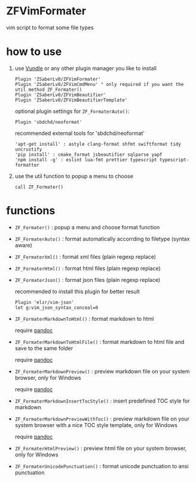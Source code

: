 # ZFVimFormater

vim script to format some file types


# how to use

1. use [Vundle](https://github.com/VundleVim/Vundle.vim) or any other plugin manager you like to install

    ```
    Plugin 'ZSaberLv0/ZFVimFormater'
    Plugin 'ZSaberLv0/ZFVimCmdMenu' " only required if you want the util method ZF_Formater()
    Plugin 'ZSaberLv0/ZFVimBeautifier'
    Plugin 'ZSaberLv0/ZFVimBeautifierTemplate'
    ```

    optional plugin settings for `ZF_FormaterAuto()`:

    ```
    Plugin 'sbdchd/neoformat'
    ```

    recommended external tools for 'sbdchd/neoformat'

    ```
    'apt-get install' : astyle clang-format shfmt swiftformat tidy uncrustify
    'pip install' : cmake_format jsbeautifier sqlparse yapf
    'npm install -g' : eslint lua-fmt prettier typescript typescript-formatter
    ```

1. use the util function to popup a menu to choose

    ```
    call ZF_Formater()
    ```


# functions

* `ZF_Formater()` : popup a menu and choose format function
* `ZF_FormaterAuto()` : format automatically accorrding to filetype (syntax aware)
* `ZF_FormaterXml()` : format xml files (plain regexp replace)
* `ZF_FormaterHtml()` : format html files (plain regexp replace)
* `ZF_FormaterJson()` : format json files (plain regexp replace)

    recommended to install this plugin for better result

    ```
    Plugin 'elzr/vim-json'
    let g:vim_json_syntax_conceal=0
    ```

* `ZF_FormaterMarkdownToHtml()` : format markdown to html

    require [pandoc](http://pandoc.org/)

* `ZF_FormaterMarkdownToHtmlFile()` : format markdown to html file and save to the same folder

    require [pandoc](http://pandoc.org/)

* `ZF_FormaterMarkdownPreview()` : preview markdown file on your system browser, only for Windows

    require [pandoc](http://pandoc.org/)

* `ZF_FormaterMarkdownInsertTocStyle()` : insert predefined TOC style for markdown
* `ZF_FormaterMarkdownPreviewWithToc()` : preview markdown file on your system browser with a nice TOC style template, only for Windows

    require [pandoc](http://pandoc.org/)

* `ZF_FormaterHtmlPreview()` : preview html file on your system browser, only for Windows

* `ZF_FormaterUnicodePunctuation()` : format unicode punctuation to ansi punctuation

